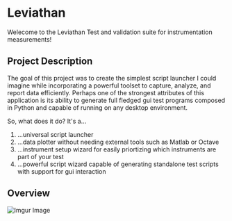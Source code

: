 # Leviathan
Welecome to the Leviathan Test and validation suite for instrumentation measurements!

## Project Description
The goal of this project was to create the simplest script launcher I could imagine while incorporating a powerful toolset to capture, analyze, and report data efficiently. Perhaps one of the strongest attributes of this application is its ability to generate full fledged gui test programs composed in Python and capable of running on any desktop environment. 

So, what does it do? It's a...
1. ...universal script launcher
2. ...data plotter without needing external tools such as Matlab or Octave
3. ...instrument setup wizard for easily priortizing which instruments are part of your test
4. ...powerful script wizard capable of generating standalone test scripts with support for gui interaction

## Overview
![Imgur Image](https://i.imgur.com/x9rFK6M.png?1)
